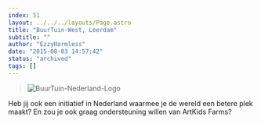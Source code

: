 ```yaml
---
index: 51
layout: ../../../layouts/Page.astro
title: "BuurTuin-West, Leerdam"
subtitle: ""
author: "EzzyHarmless"
date: "2015-08-03 14:57:42"
status: "archived"
tags: []
---
```


> ![BuurTuin-Nederland-Logo](//www.artkidsfoundation.org/artkidsfarms/wp-content/themes/bootstrap-basic/img/is-logo-small.png)

Heb jij ook een initiatief in Nederland waarmee je de wereld een betere plek maakt? En zou je ook graag ondersteuning willen van ArtKids Farms?